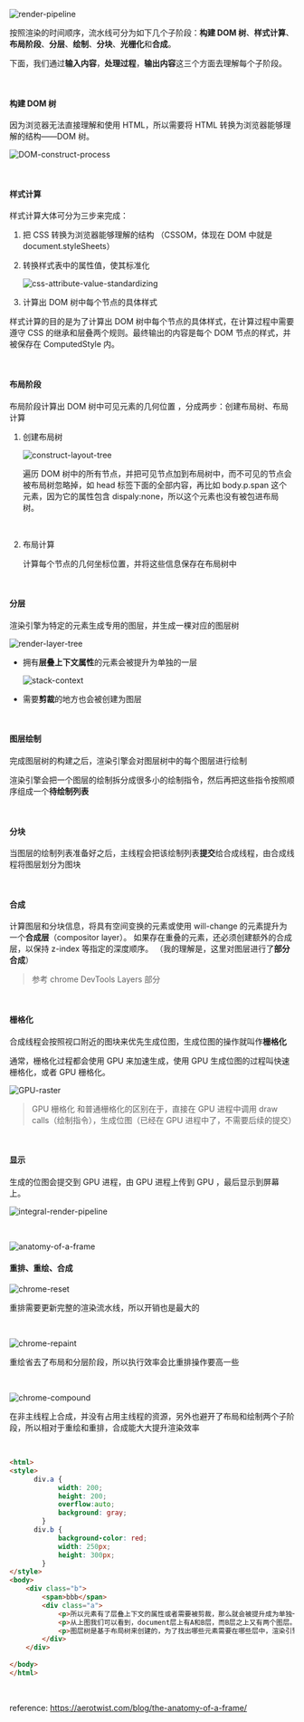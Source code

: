 ![render-pipeline](assets/render-pipeline.png)



按照渲染的时间顺序，流水线可分为如下几个子阶段：**构建 DOM 树**、**样式计算**、**布局阶段**、**分层**、**绘制**、**分块**、**光栅化**和**合成**。

下面，我们通过**输入内容**，**处理过程**，**输出内容**这三个方面去理解每个子阶段。

&emsp;

#### 构建 DOM 树

因为浏览器无法直接理解和使用 HTML，所以需要将 HTML 转换为浏览器能够理解的结构——DOM 树。 

![DOM-construct-process](assets/DOM-construct-process.png)

&emsp;

 #### 样式计算

样式计算大体可分为三步来完成：

1. 把 CSS 转换为浏览器能够理解的结构 （CSSOM，体现在 DOM 中就是 document.styleSheets）

2. 转换样式表中的属性值，使其标准化

   ![css-attribute-value-standardizing](assets/css-attribute-value-standardizing.png)

   

3. 计算出 DOM 树中每个节点的具体样式 

样式计算的目的是为了计算出 DOM 树中每个节点的具体样式，在计算过程中需要遵守 CSS 的继承和层叠两个规则。最终输出的内容是每个 DOM 节点的样式，并被保存在 ComputedStyle 内。

&emsp;

#### 布局阶段

布局阶段计算出 DOM 树中可见元素的几何位置 ，分成两步：创建布局树、布局计算

1. 创建布局树

   ![construct-layout-tree](assets/construct-layout-tree.png)

   遍历 DOM 树中的所有节点，并把可见节点加到布局树中，而不可见的节点会被布局树忽略掉，如 head 标签下面的全部内容，再比如 body.p.span 这个元素，因为它的属性包含 dispaly:none，所以这个元素也没有被包进布局树。

   &emsp; 

2. 布局计算

   计算每个节点的几何坐标位置，并将这些信息保存在布局树中

&emsp;

#### 分层

渲染引擎为特定的元素生成专用的图层，并生成一棵对应的图层树

![render-layer-tree](assets/render-layer-tree.png)

- 拥有**层叠上下文属性**的元素会被提升为单独的一层

  ![stack-context](assets/stack-context.png)

  

- 需要**剪裁**的地方也会被创建为图层

&emsp;

#### 图层绘制

完成图层树的构建之后，渲染引擎会对图层树中的每个图层进行绘制

渲染引擎会把一个图层的绘制拆分成很多小的绘制指令，然后再把这些指令按照顺序组成一个**待绘制列表**

&emsp;

#### 分块

当图层的绘制列表准备好之后，主线程会把该绘制列表**提交**给合成线程，由合成线程将图层划分为图块

&emsp;

#### 合成

计算图层和分块信息，将具有空间变换的元素或使用 will-change 的元素提升为一个**合成层**（compositor layer）。 如果存在重叠的元素，还必须创建额外的合成层，以保持 z-index 等指定的深度顺序。 （我的理解是，这里对图层进行了**部分合成**）

> 参考 chrome DevTools Layers 部分

&emsp;

#### 栅格化

合成线程会按照视口附近的图块来优先生成位图，生成位图的操作就叫作**栅格化**

通常，栅格化过程都会使用 GPU 来加速生成，使用 GPU 生成位图的过程叫快速栅格化，或者 GPU 栅格化。

![GPU-raster](assets/GPU-raster.png)

> GPU 栅格化 和普通栅格化的区别在于，直接在 GPU 进程中调用 draw calls（绘制指令），生成位图（已经在 GPU 进程中了，不需要后续的提交）

&emsp;

#### 显示

生成的位图会提交到 GPU 进程，由 GPU 进程上传到 GPU ，最后显示到屏幕上。

![integral-render-pipeline](assets/integral-render-pipeline.png)

&emsp;

![anatomy-of-a-frame](assets/anatomy-of-a-frame.jpg)

#### 重排、重绘、合成

![chrome-reset](../assets/chrome-reset.png)

重排需要更新完整的渲染流水线，所以开销也是最大的

&emsp;

![chrome-repaint](../assets/chrome-repaint.png)

重绘省去了布局和分层阶段，所以执行效率会比重排操作要高一些

&emsp;

![chrome-compound](../assets/chrome-compound.png)

在非主线程上合成，并没有占用主线程的资源，另外也避开了布局和绘制两个子阶段，所以相对于重绘和重排，合成能大大提升渲染效率

&emsp;

~~~ html
<html>
<style>
      div.a {
            width: 200;
            height: 200;
            overflow:auto;
            background: gray;
        }
	  div.b {
			background-color: red;
			width: 250px;
			height: 300px;
		}
</style>
<body>
	<div class="b">
		<span>bbb</span>
		<div class="a">
			<p>所以元素有了层叠上下文的属性或者需要被剪裁，那么就会被提升成为单独一层，你可以参看下图：</p>
			<p>从上图我们可以看到，document层上有A和B层，而B层之上又有两个图层。这些图层组织在一起也是一颗树状结构。</p>
			<p>图层树是基于布局树来创建的，为了找出哪些元素需要在哪些层中，渲染引擎会遍历布局树来创建层树（Update LayerTree）。</p> 
		</div>
	</div>
    
</body>
</html>
~~~

&emsp;

reference:  https://aerotwist.com/blog/the-anatomy-of-a-frame/ 